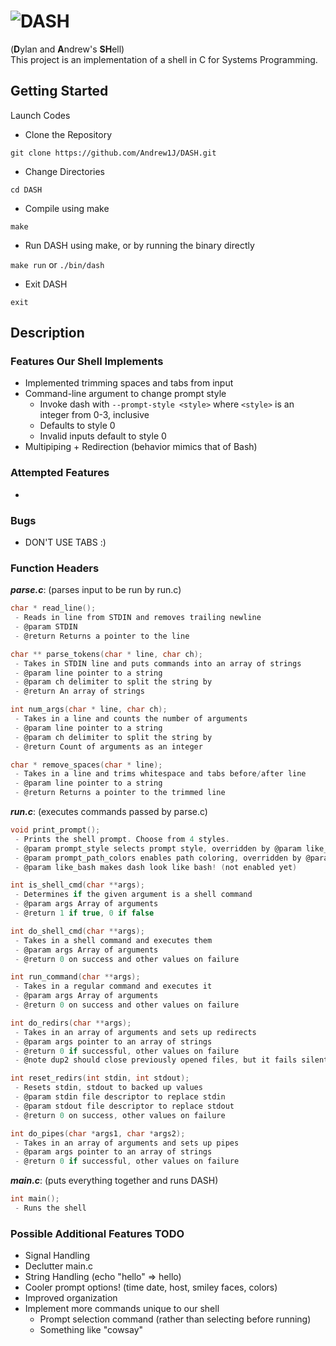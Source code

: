 # ![DASH](https://i.imgur.com/j3yIxXB.gif)
(**D**ylan and **A**ndrew's **SH**ell) <br>
This project is an implementation of a shell in C for Systems Programming.

## Getting Started

Launch Codes

* Clone the Repository
```
git clone https://github.com/Andrew1J/DASH.git
```
* Change Directories
```
cd DASH
```
* Compile using make
```
make
```
* Run DASH using make, or by running the binary directly

`make run` or `./bin/dash`

* Exit DASH
``` 
exit
```

## Description
### Features Our Shell Implements
- Implemented trimming spaces and tabs from input
- Command-line argument to change prompt style
  - Invoke dash with `--prompt-style <style>` where `<style>` is an integer from 0-3, inclusive
  - Defaults to style 0
  - Invalid inputs default to style 0
- Multipiping + Redirection (behavior mimics that of Bash)

### Attempted Features
-
### Bugs
- DON'T USE TABS :)

### Function Headers
***parse.c***: (parses input to be run by run.c)
```C
char * read_line();
 - Reads in line from STDIN and removes trailing newline
 - @param STDIN
 - @return Returns a pointer to the line

char ** parse_tokens(char * line, char ch);
 - Takes in STDIN line and puts commands into an array of strings
 - @param line pointer to a string
 - @param ch delimiter to split the string by
 - @return An array of strings

int num_args(char * line, char ch);
 - Takes in a line and counts the number of arguments
 - @param line pointer to a string
 - @param ch delimiter to split the string by
 - @return Count of arguments as an integer

char * remove_spaces(char * line);
 - Takes in a line and trims whitespace and tabs before/after line
 - @param line pointer to a string
 - @return Returns a pointer to the trimmed line

```

***run.c***: (executes commands passed by parse.c)
```C
void print_prompt();
 - Prints the shell prompt. Choose from 4 styles.
 - @param prompt_style selects prompt style, overridden by @param like_bash
 - @param prompt_path_colors enables path coloring, overridden by @param like_bash (not enabled yet)
 - @param like_bash makes dash look like bash! (not enabled yet)

int is_shell_cmd(char **args);
 - Determines if the given argument is a shell command
 - @param args Array of arguments
 - @return 1 if true, 0 if false

int do_shell_cmd(char **args);
 - Takes in a shell command and executes them
 - @param args Array of arguments
 - @return 0 on success and other values on failure

int run_command(char **args);
 - Takes in a regular command and executes it
 - @param args Array of arguments
 - @return 0 on success and other values on failure

int do_redirs(char **args);
 - Takes in an array of arguments and sets up redirects
 - @param args pointer to an array of strings
 - @return 0 if successful, other values on failure
 - @note dup2 should close previously opened files, but it fails silently, so :/

int reset_redirs(int stdin, int stdout);
 - Resets stdin, stdout to backed up values
 - @param stdin file descriptor to replace stdin
 - @param stdout file descriptor to replace stdout
 - @return 0 on success, other values on failure

int do_pipes(char *args1, char *args2);
 - Takes in an array of arguments and sets up pipes
 - @param args pointer to an array of strings
 - @return 0 if successful, other values on failure

```
***main.c***: (puts everything together and runs DASH)
```C
int main();
 - Runs the shell
```
### Possible Additional Features TODO
 * Signal Handling
 * Declutter main.c
 * String Handling (echo "hello" => hello)
 * Cooler prompt options! (time date, host, smiley faces, colors)
 * Improved organization
 * Implement more commands unique to our shell
    - Prompt selection command (rather than selecting before running)
    - Something like "cowsay"

